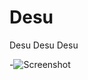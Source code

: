 Desu
====

Desu Desu Desu 

-![Screenshot](https://38.media.tumblr.com/c177f25dafa4216f13e7fff9929b481e/tumblr_n6r50xzx3b1syf5uzo1_500.gif)
